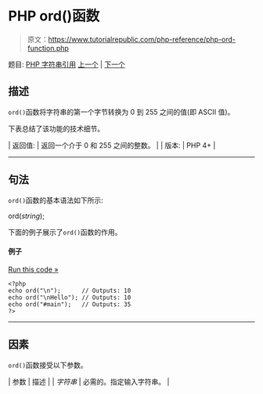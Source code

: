 # PHP ord()函数

> 原文：<https://www.tutorialrepublic.com/php-reference/php-ord-function.php>

题目: [PHP 字符串引用](php-string-functions.php) [上一个](php-number-format-function.php) | [下一个](php-parse-str-function.php)

## 描述

`ord()`函数将字符串的第一个字节转换为 0 到 255 之间的值(即 ASCII 值)。

下表总结了该功能的技术细节。

| 返回值: | 返回一个介于 0 和 255 之间的整数。 |
| 版本: | PHP 4+ |

* * *

## 句法

`ord()`函数的基本语法如下所示:

ord(*string*);

下面的例子展示了`ord()`函数的作用。

#### 例子

[Run this code »](../codelab.php?topic=php&file=convert-the-first-byte-of-a-string-to-ascii-value "Run this code to view the output")

```
<?php
echo ord("\n");      // Outputs: 10
echo ord("\nHello"); // Outputs: 10
echo ord("#main");   // Outputs: 35
?>
```

* * *

## 因素

`ord()`函数接受以下参数。

| 参数 | 描述 |
| *字符串* | 必需的。指定输入字符串。 |